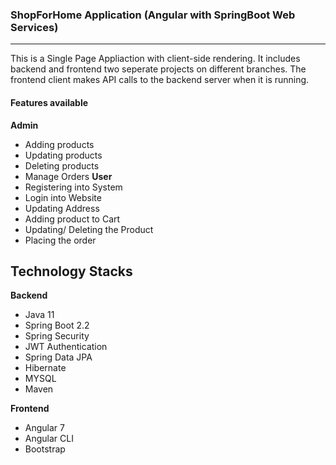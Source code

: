 ### ShopForHome Application (Angular with SpringBoot Web Services)
---------
This is a Single Page Appliaction with client-side rendering. It includes backend and frontend two seperate projects on different branches. The frontend client makes API calls to the backend server when it is running.

#### Features available
**Admin**
  * Adding products
  * Updating products
  * Deleting products
  * Manage Orders
**User**
  * Registering into System
  * Login into Website
  * Updating Address
  * Adding product to Cart
  * Updating/ Deleting the Product
  * Placing the order

## Technology Stacks
**Backend**
  - Java 11
  - Spring Boot 2.2
  - Spring Security
  - JWT Authentication
  - Spring Data JPA
  - Hibernate
  - MYSQL
  - Maven

**Frontend**
  - Angular 7
  - Angular CLI
  - Bootstrap
